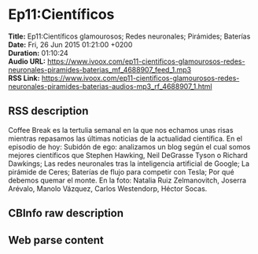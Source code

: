 # Ep11:Científicos  
**Title:** Ep11:Científicos glamourosos; Redes neuronales; Pirámides; Baterías  
**Date:** Fri, 26 Jun 2015 01:21:00 +0200  
**Duration:** 01:10:24  
**Audio URL:** https://www.ivoox.com/ep11-cientificos-glamourosos-redes-neuronales-piramides-baterias_mf_4688907_feed_1.mp3  
**RSS Link:** https://www.ivoox.com/ep11-cientificos-glamourosos-redes-neuronales-piramides-baterias-audios-mp3_rf_4688907_1.html  

## RSS description
Coffee Break es la tertulia semanal en la que nos echamos unas risas mientras repasamos las últimas noticias de la actualidad científica. En el episodio de hoy: Subidón de ego: analizamos un blog según el cual somos mejores científicos que Stephen Hawking, Neil DeGrasse Tyson o Richard Dawkings; Las redes neuronales tras la inteligencia artificial de Google; La pirámide de Ceres; Baterías de flujo para competir con Tesla; Por qué debemos quemar el monte. En la foto: Natalia Ruiz Zelmanovitch, Joserra Arévalo, Manolo Vázquez, Carlos Westendorp, Héctor Socas.

## CBInfo raw description


## Web parse content

